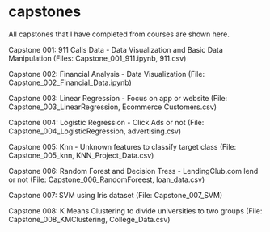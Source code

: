 # capstones
All capstones that I have completed from courses are shown here.

Capstone 001: 911 Calls Data - Data Visualization and Basic Data Manipulation (Files: Capstone_001_911.ipynb, 911.csv)

Capstone 002: Financial Analysis - Data Visualization (File: Capstone_002_Financial_Data.ipynb)

Capstone 003: Linear Regression - Focus on app or website (File: Capstone_003_LinearRegression, Ecommerce Customers.csv)

Capstone 004: Logistic Regression - Click Ads or not (File: Capstone_004_LogisticRegression, advertising.csv)

Capstone 005: Knn - Unknown features to classify target class (File: Capstone_005_knn, KNN_Project_Data.csv)

Capstone 006: Random Forest and Decision Tress - LendingClub.com lend or not (File: Capstone_006_RandomForeest, loan_data.csv)

Capstone 007: SVM using Iris dataset (File: Capstone_007_SVM)

Capstone 008: K Means Clustering to divide universities to two groups (File: Capstone_008_KMClustering, College_Data.csv)
